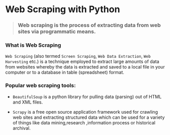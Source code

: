 # Web Scraping with Python
> ### Web scraping is the process of extracting data from web sites via programmatic means.


### What is Web Scraping
`Web Scraping` (also termed `Screen Scraping`, `Web Data Extraction`, `Web Harvesting` etc.) is a technique employed to extract large amounts of data from websites whereby the data is extracted and saved to a local file in your computer or to a database in table (spreadsheet) format.


### Popular web scraping tools:

- `BeautifulSoup`  is a python library for pulling data (parsing) out of HTML and XML files.

- `Scrapy` is a free open source application framework used for crawling web sites and extracting structured data which can be used for a variety of things like data mining,research ,information process or historical archival.   

